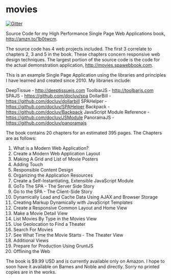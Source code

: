 movies
======

[![Gitter](https://badges.gitter.im/Join%20Chat.svg)](https://gitter.im/docluv/movies?utm_source=badge&utm_medium=badge&utm_campaign=pr-badge&utm_content=badge)

Source Code for my High Performance Single Page Web Applications book, http://amzn.to/1b0twcm.

The source code has 4 web projects included. The first 3 correlate to chapters 2, 3 and 5 in the book. These chapters concern responsive web design techniques. The largest portion of the source code is the code for the actual demonstration application, http://movies.spawebbook.com.


This is an example Single Page Application using the libraries and principles I have learned and created since 2010. My libraries include:

DeepTissue - http://deeptissuejs.com
ToolbarJS - http://toolbarjs.com
SPAJS - https://github.com/docluv/spa
DollarBill - https://github.com/docluv/dollarbill
SPAHelper - https://github.com/docluv/SPAHelper
Backpack - https://github.com/docluv/Backpack
JavaScript Module Reference - https://github.com/docluv/JSModule
PanoramaJS - https://github.com/docluv/panoramajs

The book contains 20 chapters for an estimated 395 pages. The Chapters are as follows:

1. What is a Modern Web Application?
2. Create a Modern Web Application Layout
3. Making A Grid and List of Movie Posters
4. Adding Touch
5. Responsible Content Design
6. Organizing the Application Resources
7. Create a Self-Instantiating, Extensible JavaScript Module
8. GoTo The SPA - The Server Side Story
9. Go to the SPA - The Client-Side Story
10. Dynamically Load and Cache Data Using AJAX and Browser Storage
11. Creating Markup Dynamically with JavaScript Templates
12. Create a Responsive Common Layout and Home View
13. Make a Movie Detail View
14. List Movies By Type in the Movies View
15. Use Geolocation to Find a Theater
16. Search For Movies
17. See What Time the Movie Starts - The Theater View
18. Additional Views
19. Prepare for Production Using GruntJS
20. Offlining the Web

The book is $9.99 USD and is currently available only on Amazon. I hope to soon have it available on Barnes and Noble and directly. Sorry no printed copies are in the works.
